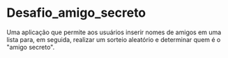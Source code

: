 # Desafio_amigo_secreto
Uma aplicação que permite aos usuários inserir nomes de  amigos em uma lista para, em seguida, realizar um sorteio aleatório e determinar quem é o "amigo secreto".
